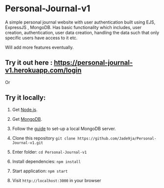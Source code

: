 # Personal-Journal-v1
A simple personal journal website with user authentication built using EJS, ExpressJS , MongoDB. Has basic functionality which includes, user creation, authentication, user data creation, handling the data such that only specific users have access to it etc.

Will add more features eventually.

## Try it out here : https://personal-journal-v1.herokuapp.com/login

Or

## Try it locally:

1. Get [Node.js](https://nodejs.org/en/).

1. Get [MongoDB](https://www.mongodb.com/try/download/community).

1. Follow the [guide](https://docs.mongodb.com/manual/tutorial/install-mongodb-on-windows/) to set-up a local MongoDB server.

1. Clone this repository `git clone https://github.com/Jade9ja/Personal-Journal-v1.git`

1. Enter folder: `cd Personal-Journal-v1`

1. Install dependencies: `npm install`

1. Start application: `npm start`

1. Visit `http://localhost:3000` in your browser
